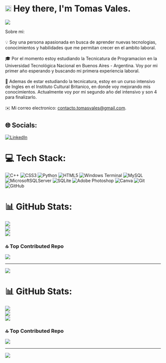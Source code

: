 # <img src="https://media.giphy.com/media/v1.Y2lkPTc5MGI3NjExbWI1c3h1a2R4b2FwcXA3NmsxYzd5eDJqM2VuZHV0bTF1eDBhdnNtMSZlcD12MV9zdGlja2Vyc19zZWFyY2gmY3Q9cw/WFZvB7VIXBgiz3oDXE/giphy.gif" width="20"/> Hey there, I'm Tomas Vales.

<img src="https://media4.giphy.com/media/v1.Y2lkPTc5MGI3NjExejduMHQyOHdhb244YWVxejZjOTc2N293cXRvNnFwcGw3cGt2Y2V3dyZlcD12MV9pbnRlcm5hbF9naWZfYnlfaWQmY3Q9Zw/26tn33aiTi1jkl6H6/giphy.webp">

Sobre mi:<br><br>💡 Soy una persona apasionada en busca de aprender nuevas tecnologias, conocimientos y habilidades que me permitan crecer en el ambito laboral.<br><br>🎓 Por el momento estoy estudiando la Tecnicatura de Programacion en la Universidad Tecnológica Nacional en Buenos Aires - Argentina. Voy por mi primer año esperando y buscando mi primera experiencia laboral.<br><br>📄 Ademas de estar estudiando la tecnicatura, estoy en un curso intensivo de Ingles en el Instituto Cultural Britanico, en donde voy mejorando mis conocimientos. Actualmente voy por mi segundo año del intensivo y son 4 para finalizarlo.<br><br>✉️ Mi correo electronico: contacto.tomasvales@gmail.com.


## 🌐 Socials:
[![LinkedIn](https://img.shields.io/badge/LinkedIn-%230077B5.svg?logo=linkedin&logoColor=white)](https://linkedin.com/in/https://www.linkedin.com/in/tomas-vales-5b4735300/) 

# 💻 Tech Stack:
![C++](https://img.shields.io/badge/c++-%2300599C.svg?style=for-the-badge&logo=c%2B%2B&logoColor=white) ![CSS3](https://img.shields.io/badge/css3-%231572B6.svg?style=for-the-badge&logo=css3&logoColor=white) ![Python](https://img.shields.io/badge/python-3670A0?style=for-the-badge&logo=python&logoColor=ffdd54) ![HTML5](https://img.shields.io/badge/html5-%23E34F26.svg?style=for-the-badge&logo=html5&logoColor=white) ![Windows Terminal](https://img.shields.io/badge/Windows%20Terminal-%234D4D4D.svg?style=for-the-badge&logo=windows-terminal&logoColor=white) ![MySQL](https://img.shields.io/badge/mysql-4479A1.svg?style=for-the-badge&logo=mysql&logoColor=white) ![MicrosoftSQLServer](https://img.shields.io/badge/Microsoft%20SQL%20Server-CC2927?style=for-the-badge&logo=microsoft%20sql%20server&logoColor=white) ![SQLite](https://img.shields.io/badge/sqlite-%2307405e.svg?style=for-the-badge&logo=sqlite&logoColor=white) ![Adobe Photoshop](https://img.shields.io/badge/adobe%20photoshop-%2331A8FF.svg?style=for-the-badge&logo=adobe%20photoshop&logoColor=white) ![Canva](https://img.shields.io/badge/Canva-%2300C4CC.svg?style=for-the-badge&logo=Canva&logoColor=white) ![Git](https://img.shields.io/badge/git-%23F05033.svg?style=for-the-badge&logo=git&logoColor=white) ![GitHub](https://img.shields.io/badge/github-%23121011.svg?style=for-the-badge&logo=github&logoColor=white)
# 📊 GitHub Stats:
![](https://github-readme-stats.vercel.app/api?username=TomasVales&theme=dark&hide_border=false&include_all_commits=false&count_private=false)<br/>
![](https://github-readme-streak-stats.herokuapp.com/?user=TomasVales&theme=dark&hide_border=false)<br/>
![](https://github-readme-stats.vercel.app/api/top-langs/?username=TomasVales&theme=dark&hide_border=false&include_all_commits=false&count_private=false&layout=compact)

### 🔝 Top Contributed Repo
![](https://github-contributor-stats.vercel.app/api?username=TomasVales&limit=5&theme=dark&combine_all_yearly_contributions=true)

---
[![](https://visitcount.itsvg.in/api?id=TomasVales&icon=0&color=0)](https://visitcount.itsvg.in)

<!-- Proudly created with GPRM ( https://gprm.itsvg.in ) -->
# 📊 GitHub Stats:
![](https://github-readme-stats.vercel.app/api?username=TomasVales&theme=dark&hide_border=false&include_all_commits=false&count_private=false)<br/>
![](https://github-readme-streak-stats.herokuapp.com/?user=TomasVales&theme=dark&hide_border=false)<br/>
![](https://github-readme-stats.vercel.app/api/top-langs/?username=TomasVales&theme=dark&hide_border=false&include_all_commits=false&count_private=false&layout=compact)

### 🔝 Top Contributed Repo
![](https://github-contributor-stats.vercel.app/api?username=TomasVales&limit=5&theme=dark&combine_all_yearly_contributions=true)

---
[![](https://visitcount.itsvg.in/api?id=TomasVales&icon=0&color=0)](https://visitcount.itsvg.in)
